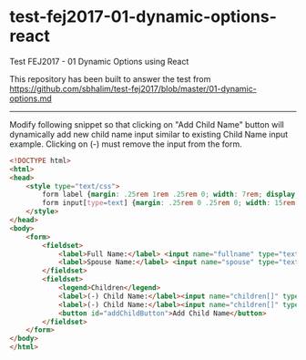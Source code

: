 # test-fej2017-01-dynamic-options-react
Test FEJ2017 - 01 Dynamic Options using React

This repository has been built to answer the test from https://github.com/sbhalim/test-fej2017/blob/master/01-dynamic-options.md

---

Modify following snippet so that clicking on "Add Child Name" button will dynamically add new child name input similar to existing Child Name input example. Clicking on (-) must remove the input from the form.

```html
<!DOCTYPE html>
<html>
<head>
    <style type="text/css">
        form label {margin: .25rem 1rem .25rem 0; width: 7rem; display: inline-block;}
        form input[type=text] {margin: .25rem 0 .25rem 0; width: 15rem;}
    </style>
</head>
<body>
    <form>
        <fieldset>
            <label>Full Name:</label> <input name="fullname" type="text" /><br />
            <label>Spouse Name:</label> <input name="spouse" type="text" /><br />
        </fieldset>
        <fieldset>
            <legend>Children</legend>
            <label>(-) Child Name:</label><input name="children[]" type="text" /><br />
            <label>(-) Child Name:</label><input name="children[]" type="text" /><br />
            <button id="addChildButton">Add Child Name</button>
        </fieldset>
    </form>
</body>
</html>
```
